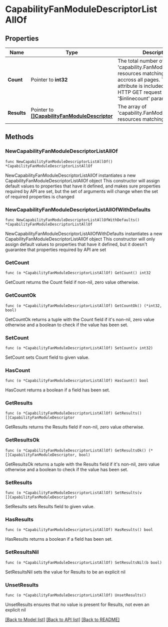 # CapabilityFanModuleDescriptorListAllOf

## Properties

Name | Type | Description | Notes
------------ | ------------- | ------------- | -------------
**Count** | Pointer to **int32** | The total number of &#39;capability.FanModuleDescriptor&#39; resources matching the request, accross all pages. The &#39;Count&#39; attribute is included when the HTTP GET request includes the &#39;$inlinecount&#39; parameter. | [optional] 
**Results** | Pointer to [**[]CapabilityFanModuleDescriptor**](CapabilityFanModuleDescriptor.md) | The array of &#39;capability.FanModuleDescriptor&#39; resources matching the request. | [optional] 

## Methods

### NewCapabilityFanModuleDescriptorListAllOf

`func NewCapabilityFanModuleDescriptorListAllOf() *CapabilityFanModuleDescriptorListAllOf`

NewCapabilityFanModuleDescriptorListAllOf instantiates a new CapabilityFanModuleDescriptorListAllOf object
This constructor will assign default values to properties that have it defined,
and makes sure properties required by API are set, but the set of arguments
will change when the set of required properties is changed

### NewCapabilityFanModuleDescriptorListAllOfWithDefaults

`func NewCapabilityFanModuleDescriptorListAllOfWithDefaults() *CapabilityFanModuleDescriptorListAllOf`

NewCapabilityFanModuleDescriptorListAllOfWithDefaults instantiates a new CapabilityFanModuleDescriptorListAllOf object
This constructor will only assign default values to properties that have it defined,
but it doesn't guarantee that properties required by API are set

### GetCount

`func (o *CapabilityFanModuleDescriptorListAllOf) GetCount() int32`

GetCount returns the Count field if non-nil, zero value otherwise.

### GetCountOk

`func (o *CapabilityFanModuleDescriptorListAllOf) GetCountOk() (*int32, bool)`

GetCountOk returns a tuple with the Count field if it's non-nil, zero value otherwise
and a boolean to check if the value has been set.

### SetCount

`func (o *CapabilityFanModuleDescriptorListAllOf) SetCount(v int32)`

SetCount sets Count field to given value.

### HasCount

`func (o *CapabilityFanModuleDescriptorListAllOf) HasCount() bool`

HasCount returns a boolean if a field has been set.

### GetResults

`func (o *CapabilityFanModuleDescriptorListAllOf) GetResults() []CapabilityFanModuleDescriptor`

GetResults returns the Results field if non-nil, zero value otherwise.

### GetResultsOk

`func (o *CapabilityFanModuleDescriptorListAllOf) GetResultsOk() (*[]CapabilityFanModuleDescriptor, bool)`

GetResultsOk returns a tuple with the Results field if it's non-nil, zero value otherwise
and a boolean to check if the value has been set.

### SetResults

`func (o *CapabilityFanModuleDescriptorListAllOf) SetResults(v []CapabilityFanModuleDescriptor)`

SetResults sets Results field to given value.

### HasResults

`func (o *CapabilityFanModuleDescriptorListAllOf) HasResults() bool`

HasResults returns a boolean if a field has been set.

### SetResultsNil

`func (o *CapabilityFanModuleDescriptorListAllOf) SetResultsNil(b bool)`

 SetResultsNil sets the value for Results to be an explicit nil

### UnsetResults
`func (o *CapabilityFanModuleDescriptorListAllOf) UnsetResults()`

UnsetResults ensures that no value is present for Results, not even an explicit nil

[[Back to Model list]](../README.md#documentation-for-models) [[Back to API list]](../README.md#documentation-for-api-endpoints) [[Back to README]](../README.md)


